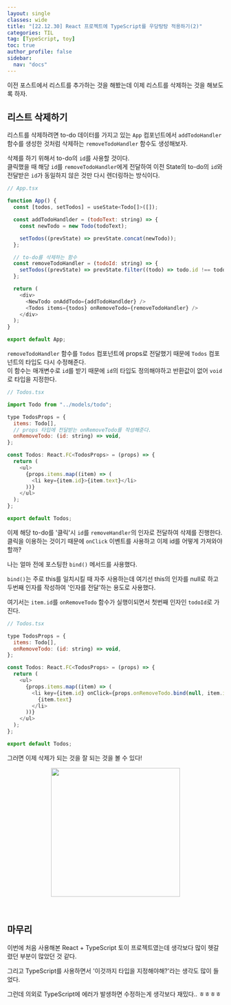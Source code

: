 ```yaml
---
layout: single
classes: wide
title: "[22.12.30] React 프로젝트에 TypeScript를 우당탕탕 적용하기(2)"
categories: TIL
tag: [TypeScript, toy]
toc: true
author_profile: false
sidebar:
  nav: "docs"
---
```


이전 포스트에서 리스트를 추가하는 것을 해봤는데 이제 리스트를 삭제하는 것을 해보도록 하자.

## 리스트 삭제하기

리스트를 삭제하려면 to-do 데이터를 가지고 있는 `App` 컴포넌트에서 `addTodoHandler` 함수를 생성한 것처럼 삭제하는 `removeTodoHandler` 함수도 생성해보자.

삭제를 하기 위해서 to-do의 `id`를 사용할 것이다.<br/>
클릭했을 때 해당 `id`를 `removeTodoHandler`에게 전달하여 이전 State의 to-do의 `id`와 전달받은 `id`가 동일하지 않은 것만 다시 렌더링하는 방식이다.

```js
// App.tsx

function App() {
  const [todos, setTodos] = useState<Todo[]>([]);

  const addTodoHandlder = (todoText: string) => {
    const newTodo = new Todo(todoText);

    setTodos((prevState) => prevState.concat(newTodo));
  };

  // to-do를 삭제하는 함수
  const removeTodoHandler = (todoId: string) => {
    setTodos((prevState) => prevState.filter((todo) => todo.id !== todoId));
  };

  return (
    <div>
      <NewTodo onAddTodo={addTodoHandlder} />
      <Todos items={todos} onRemoveTodo={removeTodoHandler} />
    </div>
  );
}

export default App;
```

`removeTodoHandler` 함수를 `Todos` 컴포넌트에 props로 전달했기 때문에 `Todos` 컴포넌트의 타입도 다시 수정해준다.<br/>
이 함수는 매개변수로 `id`를 받기 때문에 `id`의 타입도 정의해야하고 반환값이 없어 `void`로 타입을 지정한다.

```js
// Todos.tsx

import Todo from "../models/todo";

type TodosProps = {
  items: Todo[],
  // props 타입에 전달받는 onRemoveTodo를 작성해준다.
  onRemoveTodo: (id: string) => void,
};

const Todos: React.FC<TodosProps> = (props) => {
  return (
    <ul>
      {props.items.map((item) => (
        <li key={item.id}>{item.text}</li>
      ))}
    </ul>
  );
};

export default Todos;
```

이제 해당 to-do를 '클릭'시 `id`를 `removeHandler`의 인자로 전달하여 삭제를 진행한다.<br/>
클릭을 이용하는 것이기 때문에 `onClick` 이벤트를 사용하고 이제 id를 어떻게 가져와야할까?

나는 얼마 전에 포스팅한 `bind()` 메서드를 사용했다.

`bind()`는 주로 this를 일치시킬 때 자주 사용하는데 여기선 this의 인자를 null로 하고 두번째 인자를 작성하여 '인자를 전달'하는 용도로 사용했다.

여기서는 `item.id`를 `onRemoveTodo` 함수가 실행이되면서 첫번째 인자인 `todoId`로 가진다.

```js
// Todos.tsx

type TodosProps = {
  items: Todo[],
  onRemoveTodo: (id: string) => void,
};

const Todos: React.FC<TodosProps> = (props) => {
  return (
    <ul>
      {props.items.map((item) => (
        <li key={item.id} onClick={props.onRemoveTodo.bind(null, item.id)}>
          {item.text}
        </li>
      ))}
    </ul>
  );
};

export default Todos;
```

그러면 이제 삭제가 되는 것을 잘 되는 것을 볼 수 있다!

<p align="center">
  <img width="300" src="https://user-images.githubusercontent.com/96808980/210069998-d15f0c1d-5870-4e82-abb0-8806cf96eba4.gif" alt=""/>
</p>

<br />

## 마무리

이번에 처음 사용해본 React + TypeScript 토이 프로젝트였는데 생각보다 많이 헷갈렸던 부분이 많았던 것 같다.

그리고 TypeScript를 사용하면서 '이것까지 타입을 지정해야해?'라는 생각도 많이 들었다.

그런데 의외로 TypeScript에 에러가 발생하면 수정하는게 생각보다 재밌다.. ㅎㅎㅎㅎ
